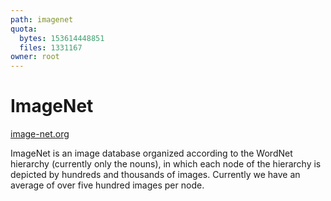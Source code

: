 ```yaml
---
path: imagenet
quota:
  bytes: 153614448851
  files: 1331167
owner: root
---
```


# ImageNet

<dataset-info/>

[image-net.org](http://image-net.org/)

ImageNet is an image database organized according to the WordNet hierarchy (currently only the nouns), in which each node of the hierarchy is depicted by hundreds and thousands of images. Currently we have an average of over five hundred images per node.
